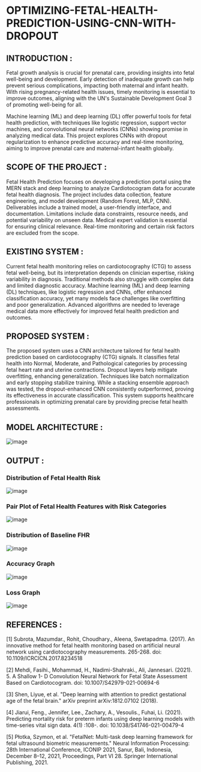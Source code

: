 # OPTIMIZING-FETAL-HEALTH-PREDICTION-USING-CNN-WITH-DROPOUT
## INTRODUCTION :
Fetal growth analysis is crucial for prenatal care, providing insights into fetal well-being and development. Early detection of inadequate growth can help prevent serious complications, impacting both maternal and infant health. With rising pregnancy-related health issues, timely monitoring is essential to improve outcomes, aligning with the UN's Sustainable Development Goal 3 of promoting well-being for all.

Machine learning (ML) and deep learning (DL) offer powerful tools for fetal health prediction, with techniques like logistic regression, support vector machines, and convolutional neural networks (CNNs) showing promise in analyzing medical data. This project explores CNNs with dropout regularization to enhance predictive accuracy and real-time monitoring, aiming to improve prenatal care and maternal-infant health globally.

## SCOPE OF THE PROJECT :
Fetal Health Prediction focuses on developing a prediction portal using the MERN stack and deep learning to analyze Cardiotocogram data for accurate fetal health diagnosis. The project includes data collection, feature engineering, and model development (Random Forest, MLP, CNN). Deliverables include a trained model, a user-friendly interface, and documentation. Limitations include data constraints, resource needs, and potential variability on unseen data. Medical expert validation is essential for ensuring clinical relevance. Real-time monitoring and certain risk factors are excluded from the scope.

## EXISTING SYSTEM :
Current fetal health monitoring relies on cardiotocography (CTG) to assess fetal well-being, but its interpretation depends on clinician expertise, risking variability in diagnosis. Traditional methods also struggle with complex data and limited diagnostic accuracy. Machine learning (ML) and deep learning (DL) techniques, like logistic regression and CNNs, offer enhanced classification accuracy, yet many models face challenges like overfitting and poor generalization. Advanced algorithms are needed to leverage medical data more effectively for improved fetal health prediction and outcomes.

## PROPOSED SYSTEM :
The proposed system uses a CNN architecture tailored for fetal health prediction based on cardiotocography (CTG) signals. It classifies fetal health into Normal, Moderate, and Pathological categories by processing fetal heart rate and uterine contractions. Dropout layers help mitigate overfitting, enhancing generalization. Techniques like batch normalization and early stopping stabilize training. While a stacking ensemble approach was tested, the dropout-enhanced CNN consistently outperformed, proving its effectiveness in accurate classification. This system supports healthcare professionals in optimizing prenatal care by providing precise fetal health assessments.

## MODEL ARCHITECTURE :
![image](https://github.com/user-attachments/assets/50cd836d-563b-4c69-90aa-8e00d5c9234f)


## OUTPUT :
### Distribution of Fetal Health Risk
![image](https://github.com/user-attachments/assets/aab3b051-a4ac-469d-9df4-b513c9f636b4)

### Pair Plot of Fetal Health Features with Risk Categories
![image](https://github.com/user-attachments/assets/cf64b4d7-bae3-4c79-a4b9-ce55e694ce62)

### Distribution of Baseline FHR
![image](https://github.com/user-attachments/assets/a8ebb656-2759-46f4-a487-4e1afbc06b52)

### Accuracy Graph
![image](https://github.com/user-attachments/assets/90da0194-53b3-442b-ac8a-9a4f223554a7)

### Loss Graph
![image](https://github.com/user-attachments/assets/ff1c7d51-1272-427e-806d-070a54349741)


## REFERENCES :

[1] Subrota, Mazumdar., Rohit, Choudhary., Aleena, Swetapadma. (2017). An innovative
method for fetal health monitoring based on artificial neural network using cardiotocography
measurements. 265-268. doi: 10.1109/ICRCICN.2017.8234518

[2] Mehdi, Fasihi., Mohammad, H., Nadimi-Shahraki., Ali, Jannesari. (2021). 5. A Shallow 1-
D Convolution Neural Network for Fetal State Assessment Based on Cardiotocogram. doi:
10.1007/S42979-021-00694-6

[3] Shen, Liyue, et al. "Deep learning with attention to predict gestational age of the fetal
brain." arXiv preprint arXiv:1812.07102 (2018).

[4] Jiarui, Feng., Jennifer, Lee., Zachary, A., Vesoulis., Fuhai, Li. (2021). Predicting mortality
risk for preterm infants using deep learning models with time-series vital sign data. 4(1) :108-.
doi: 10.1038/S41746-021-00479-4

[5] Płotka, Szymon, et al. "FetalNet: Multi-task deep learning framework for fetal ultrasound
biometric measurements." Neural Information Processing: 28th International Conference, ICONIP
2021, Sanur, Bali, Indonesia, December 8–12, 2021, Proceedings, Part VI 28. Springer
International Publishing, 2021.
